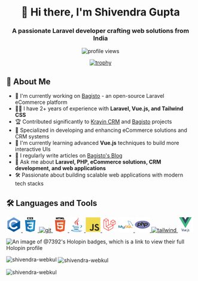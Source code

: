 <h1 align="center">👋 Hi there, I'm Shivendra Gupta</h1>
<h3 align="center">A passionate Laravel developer crafting web solutions from India</h3>

<p align="center">
  <img src="https://komarev.com/ghpvc/?username=shivendra-webkul&label=Profile%20views&color=0e75b6&style=flat" alt="profile views" />
</p>

<p align="center">
  <a href="https://github.com/ryo-ma/github-profile-trophy">
    <img src="https://github-profile-trophy.vercel.app/?username=shivendra-webkul&theme=onedark&row=1&column=6" alt="trophy" />
  </a>
</p>

## 💼 About Me

- 🔭 I'm currently working on [Bagisto](https://github.com/bagisto/bagisto) - an open-source Laravel eCommerce platform
- 👨‍💻 I have 2+ years of experience with **Laravel, Vue.js, and Tailwind CSS**
- 🏆 Contributed significantly to [Krayin CRM](https://github.com/krayin/laravel-crm) and [Bagisto](https://github.com/bagisto/bagisto) projects
- 🚀 Specialized in developing and enhancing eCommerce solutions and CRM systems
- 🌱 I'm currently learning advanced **Vue.js** techniques to build more interactive UIs
- 📝 I regularly write articles on [Bagisto's Blog](https://bagisto.com/en/blog/)
- 💬 Ask me about **Laravel, PHP, eCommerce solutions, CRM development, and web applications**
- 🛠️ Passionate about building scalable web applications with modern tech stacks

## 🛠️ Languages and Tools

<p align="left"> <a href="https://www.cprogramming.com/" target="_blank" rel="noreferrer"> <img src="https://raw.githubusercontent.com/devicons/devicon/master/icons/c/c-original.svg" alt="c" width="40" height="40"/> </a> <a href="https://www.w3schools.com/css/" target="_blank" rel="noreferrer"> <img src="https://raw.githubusercontent.com/devicons/devicon/master/icons/css3/css3-original-wordmark.svg" alt="css3" width="40" height="40"/> </a> <a href="https://git-scm.com/" target="_blank" rel="noreferrer"> <img src="https://www.vectorlogo.zone/logos/git-scm/git-scm-icon.svg" alt="git" width="40" height="40"/> </a> <a href="https://www.w3.org/html/" target="_blank" rel="noreferrer"> <img src="https://raw.githubusercontent.com/devicons/devicon/master/icons/html5/html5-original-wordmark.svg" alt="html5" width="40" height="40"/> </a> <a href="https://www.java.com" target="_blank" rel="noreferrer"> <img src="https://raw.githubusercontent.com/devicons/devicon/master/icons/java/java-original.svg" alt="java" width="40" height="40"/> </a> <a href="https://developer.mozilla.org/en-US/docs/Web/JavaScript" target="_blank" rel="noreferrer"> <img src="https://raw.githubusercontent.com/devicons/devicon/master/icons/javascript/javascript-original.svg" alt="javascript" width="40" height="40"/> </a> <a target="_blank" rel="noopener noreferrer nofollow" href="https://raw.githubusercontent.com/github/explore/80688e429a7d4ef2fca1e82350fe8e3517d3494d/topics/laravel/laravel.png"><img alt="Laravel" height="40" src="https://raw.githubusercontent.com/github/explore/80688e429a7d4ef2fca1e82350fe8e3517d3494d/topics/laravel/laravel.png" style="max-width: 100%;"></a> <a href="https://www.mysql.com/" target="_blank" rel="noreferrer"> <img src="https://raw.githubusercontent.com/devicons/devicon/master/icons/mysql/mysql-original-wordmark.svg" alt="mysql" width="40" height="40"/> </a> <a href="https://www.php.net" target="_blank" rel="noreferrer"> <img src="https://raw.githubusercontent.com/devicons/devicon/master/icons/php/php-original.svg" alt="php" width="40" height="40"/> </a> <a href="https://tailwindcss.com/" target="_blank" rel="noreferrer"> <img src="https://www.vectorlogo.zone/logos/tailwindcss/tailwindcss-icon.svg" alt="tailwind" width="40" height="40"/> </a> <a href="https://vuejs.org/" target="_blank" rel="noreferrer"> <img src="https://raw.githubusercontent.com/devicons/devicon/master/icons/vuejs/vuejs-original-wordmark.svg" alt="vuejs" width="40" height="40"/> </a> </p>

![An image of @7392's Holopin badges, which is a link to view their full Holopin profile](https://holopin.me/7392)

<p><img align="left" src="https://github-readme-stats.vercel.app/api/top-langs?username=shivendra-webkul&show_icons=true&locale=en&layout=compact" alt="shivendra-webkul" /></p>

<p>&nbsp;<img align="center" src="https://github-readme-stats.vercel.app/api?username=shivendra-webkul&show_icons=true&locale=en" alt="shivendra-webkul" /></p>

<p><img align="center" src="https://github-readme-streak-stats.herokuapp.com/?user=shivendra-webkul&" alt="shivendra-webkul" /></p>

